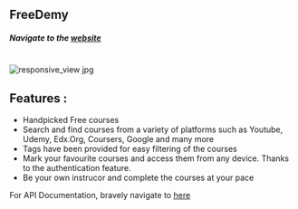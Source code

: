 ## FreeDemy  
##### Navigate to the [website]
#
![responsive_view jpg](https://user-images.githubusercontent.com/83178809/154023422-2fc5906a-7682-46ca-91de-c1600e519dc1.png)

## Features :
   - Handpicked Free courses 
   - Search and find courses from a variety of platforms such as Youtube, Udemy, Edx.Org, Coursers, Google and many more
   - Tags have been provided for easy filtering of the courses
   - Mark your favourite courses and access them from any device. Thanks to the authentication feature.
   - Be your own instrucor and complete the courses at your pace

For API Documentation, bravely navigate to  [here]

[website]: <https://freedemy-test.netlify.app/>
[here]: <https://freedemy-test.netlify.app/api>
